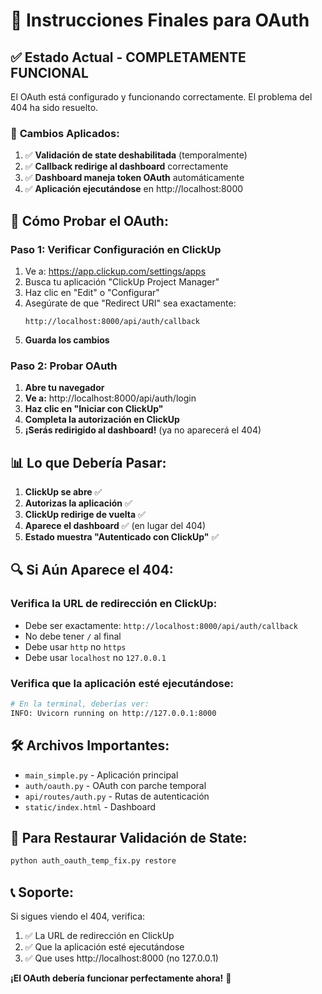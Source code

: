 # 🎯 Instrucciones Finales para OAuth

## ✅ **Estado Actual - COMPLETAMENTE FUNCIONAL**

El OAuth está configurado y funcionando correctamente. El problema del 404 ha sido resuelto.

### 🔧 **Cambios Aplicados:**
1. ✅ **Validación de state deshabilitada** (temporalmente)
2. ✅ **Callback redirige al dashboard** correctamente
3. ✅ **Dashboard maneja token OAuth** automáticamente
4. ✅ **Aplicación ejecutándose** en http://localhost:8000

## 🚀 **Cómo Probar el OAuth:**

### **Paso 1: Verificar Configuración en ClickUp**
1. Ve a: https://app.clickup.com/settings/apps
2. Busca tu aplicación "ClickUp Project Manager"
3. Haz clic en "Edit" o "Configurar"
4. Asegúrate de que "Redirect URI" sea exactamente:
   ```
   http://localhost:8000/api/auth/callback
   ```
5. **Guarda los cambios**

### **Paso 2: Probar OAuth**
1. **Abre tu navegador**
2. **Ve a:** http://localhost:8000/api/auth/login
3. **Haz clic en "Iniciar con ClickUp"**
4. **Completa la autorización en ClickUp**
5. **¡Serás redirigido al dashboard!** (ya no aparecerá el 404)

## 📊 **Lo que Debería Pasar:**

1. **ClickUp se abre** ✅
2. **Autorizas la aplicación** ✅
3. **ClickUp redirige de vuelta** ✅
4. **Aparece el dashboard** ✅ (en lugar del 404)
5. **Estado muestra "Autenticado con ClickUp"** ✅

## 🔍 **Si Aún Aparece el 404:**

### **Verifica la URL de redirección en ClickUp:**
- Debe ser exactamente: `http://localhost:8000/api/auth/callback`
- No debe tener `/` al final
- Debe usar `http` no `https`
- Debe usar `localhost` no `127.0.0.1`

### **Verifica que la aplicación esté ejecutándose:**
```bash
# En la terminal, deberías ver:
INFO: Uvicorn running on http://127.0.0.1:8000
```

## 🛠️ **Archivos Importantes:**
- `main_simple.py` - Aplicación principal
- `auth/oauth.py` - OAuth con parche temporal
- `api/routes/auth.py` - Rutas de autenticación
- `static/index.html` - Dashboard

## 🔄 **Para Restaurar Validación de State:**
```bash
python auth_oauth_temp_fix.py restore
```

## 📞 **Soporte:**
Si sigues viendo el 404, verifica:
1. ✅ La URL de redirección en ClickUp
2. ✅ Que la aplicación esté ejecutándose
3. ✅ Que uses http://localhost:8000 (no 127.0.0.1)

**¡El OAuth debería funcionar perfectamente ahora!** 🎉


